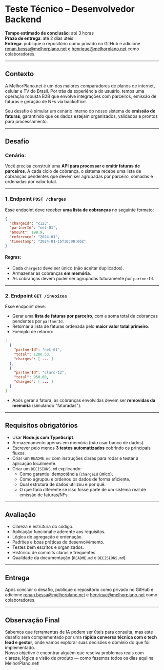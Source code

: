 # Teste Técnico – Desenvolvedor Backend

**Tempo estimado de conclusão**: até 3 horas  
**Prazo de entrega**: até 2 dias úteis  
**Entrega**: publique o repositório como privado no GitHub e adicione renan.bessa@melhorplano.net e henrique@melhorplano.net como colaboradores.

---

## Contexto

A MelhorPlano.net é um dos maiores comparadores de planos de internet, celular e TV do Brasil. Por trás da experiência do usuário, temos uma operação robusta B2B que envolve integrações com parceiros, emissão de faturas e geração de NFs via backoffice.

Seu desafio é simular um cenário interno do nosso sistema de **emissão de faturas**, garantindo que os dados estejam organizados, validados e prontos para processamento.

---

## Desafio

### Cenário:

Você precisa construir uma **API para processar e emitir faturas de parceiros**. A cada ciclo de cobrança, o sistema recebe uma lista de cobranças pendentes que devem ser agrupadas por parceiro, somadas e ordenadas por valor total.

---

### 1. Endpoint `POST /charges`

Esse endpoint deve receber **uma lista de cobranças** no seguinte formato:

```json
{
  "chargeId": "c123",
  "partnerId": "net-01",
  "amount": 199.9,
  "reference": "2024-01",
  "timestamp": "2024-01-15T10:00:00Z"
}
```

#### Regras:

- Cada `chargeId` deve ser único (não aceitar duplicados).
- Armazenar as cobranças **em memória**.
- As cobranças devem poder ser agrupadas futuramente por `partnerId`.

---

### 2. Endpoint `GET /invoices`

Esse endpoint deve:

- Gerar uma **lista de faturas por parceiro**, com a soma total de cobranças pendentes por `partnerId`.
- Retornar a lista de faturas ordenada pelo **maior valor total primeiro**.
- Exemplo de retorno:

```json
[
  {
    "partnerId": "net-01",
    "total": 1200.50,
    "charges": [ ... ]
  },
  {
    "partnerId": "claro-12",
    "total": 950.00,
    "charges": [ ... ]
  }
]
```

- Após gerar a fatura, as cobranças envolvidas devem ser **removidas da memória** (simulando "faturadas").

---

## Requisitos obrigatórios

- Usar **Node.js com TypeScript**.
- Armazenamento apenas em memória (não usar banco de dados).
- Escrever pelo menos **3 testes automatizados** cobrindo os principais fluxos.
- Criar um `README.md` com instruções claras para rodar e testar a aplicação localmente.
- Criar um `DECISIONS.md` explicando:
  - Como garantiu idempotência (`chargeId` único).
  - Como agrupou e ordenou os dados de forma eficiente.
  - Qual estrutura de dados utilizou e por quê.
  - O que faria diferente se isso fosse parte de um sistema real de emissão de faturas/NFs.

---

## Avaliação

- Clareza e estrutura do código.
- Aplicação funcional e aderente aos requisitos.
- Lógica de agregação e ordenação.
- Padrões e boas práticas de desenvolvimento.
- Testes bem escritos e organizados.
- Histórico de commits claros e frequentes.
- Qualidade da documentação (`README.md` e `DECISIONS.md`).

---

## Entrega

Após concluir o desafio, publique o repositório como privado no GitHub e adicione renan.bessa@melhorplano.net e henrique@melhorplano.net como colaboradores.

---

## Observação Final

Sabemos que ferramentas de IA podem ser úteis para consulta, mas este desafio será complementado por uma **rápida conversa técnica com o tech lead e gestor**, onde vamos explorar suas decisões e domínio do que foi implementado.  
Nosso objetivo é encontrar alguém que resolva problemas reais com clareza, lógica e visão de produto — como fazemos todos os dias aqui na MelhorPlano.net!
